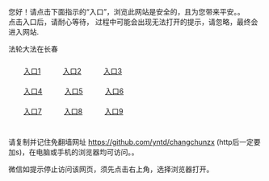 您好！请点击下面指示的“入口”，浏览此网站是安全的，且为您带来平安。。 <br/>
点击入口后，请耐心等待， 过程中可能会出现无法打开的提示，请忽略，最终会进入网站. </br>

法轮大法在长春<br/>
<div style="padding:10px"><a style="margin:20px" target="_blank" href="https://d2wy14wq7scm2n.cloudfront.net/2Qpsp?lcmcux" id="ccLink1" rel="nofollow">入口1</a> <a target="_blank" style="margin:20px" href="https://d2fa671k8jm8ov.cloudfront.net/2Qpsp?uqmbzom" id="ccLink2" rel="nofollow">入口2</a> <a style="margin:20px" target="_blank" href="https://d3v6wya38dy9x6.cloudfront.net/2Qpsp?xqyyf" id="ccLink3" rel="nofollow">入口3</a></div>

<div style="padding:10px" ><a style="margin:20px" target="_blank" href="https://d2wy14wq7scm2n.cloudfront.net/2Qpsp?lcmcux" id="ccLink4" rel="nofollow">入口4</a> <a style="margin:20px" href="https://d2fa671k8jm8ov.cloudfront.net/2Qpsp?uqmbzom" target="_blank" id="ccLink5" rel="nofollow">入口5</a> <a style="margin:20px" href="https://d3v6wya38dy9x6.cloudfront.net/2Qpsp?xqyyf" target="_blank" id="ccLink6" rel="nofollow">入口6</a></div>

<div style="padding:10px"><a style="margin:20px" target="_blank" href="https://d2wy14wq7scm2n.cloudfront.net/2Qpsp?lcmcux" id="ccLink7" rel="nofollow">入口7</a> <a style="margin:20px" href="https://d2fa671k8jm8ov.cloudfront.net/2Qpsp?uqmbzom" target="_blank" id="ccLink8" rel="nofollow">入口8</a> <a style="margin:20px" target="_blank" href="https://d3v6wya38dy9x6.cloudfront.net/2Qpsp?xqyyf" id="ccLink9" rel="nofollow">入口9</a></div>

<br/>



请复制并记住免翻墙网址 https://github.com/yntd/changchunzx (http后一定要加s)，在电脑或手机的浏览器均可访问。。<br/>

微信如提示停止访问该网页，须先点击右上角，选择浏览器打开。
